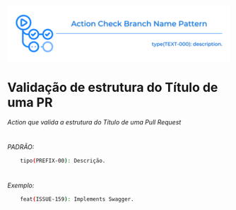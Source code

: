 ![img](https://github.com/madeiramadeirabr/action-check-branch-name-pattern/blob/production/img/action-check-branch-name-pattern.svg)

# Validação de estrutura do Título de uma PR
_Action que valida a estrutura do Título de uma Pull Request_


#

*PADRÃO:*
```bash
    tipo(PREFIX-00): Descrição.
```

#

_*Exemplo:*_
```bash
    feat(ISSUE-159): Implements Swagger.